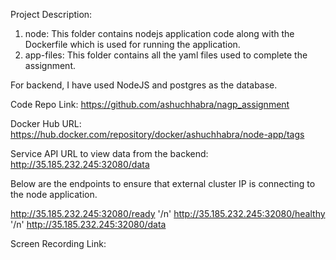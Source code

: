 Project Description:
1. node: This folder contains nodejs application code along with the Dockerfile which is used for running the application.
2. app-files: This folder contains all the yaml files used to complete the assignment.

For backend, I have used NodeJS and postgres as the database.

Code Repo Link: https://github.com/ashuchhabra/nagp_assignment

Docker Hub URL:
https://hub.docker.com/repository/docker/ashuchhabra/node-app/tags

Service API URL to view data from the backend:
http://35.185.232.245:32080/data

Below are the endpoints to ensure that external cluster IP is connecting to the node application.

http://35.185.232.245:32080/ready '/n'
http://35.185.232.245:32080/healthy '/n'
http://35.185.232.245:32080/data

Screen Recording Link:


